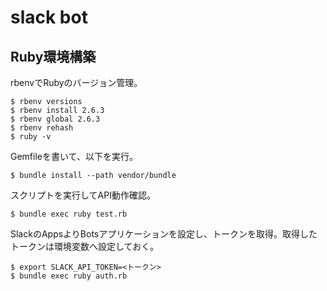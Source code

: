 # slack bot

## Ruby環境構築

rbenvでRubyのバージョン管理。
```
$ rbenv versions
$ rbenv install 2.6.3
$ rbenv global 2.6.3
$ rbenv rehash
$ ruby -v
```

Gemfileを書いて、以下を実行。
```
$ bundle install --path vendor/bundle
```

スクリプトを実行してAPI動作確認。
```
$ bundle exec ruby test.rb
```

SlackのAppsよりBotsアプリケーションを設定し、トークンを取得。取得したトークンは環境変数へ設定しておく。
```
$ export SLACK_API_TOKEN=<トークン>
$ bundle exec ruby auth.rb
```
